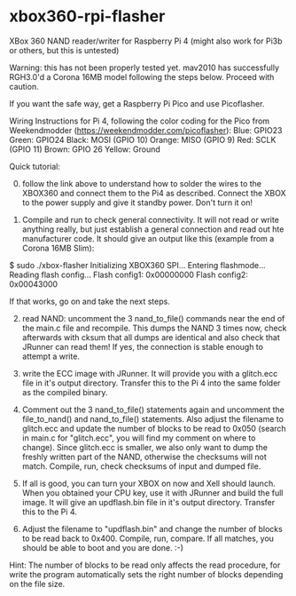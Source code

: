 # xbox360-rpi-flasher
XBox 360 NAND reader/writer for Raspberry Pi 4 (might also work for Pi3b or others, but this is untested)

Warning: this has not been properly tested yet. mav2010 has successfully RGH3.0'd a Corona 16MB model following the steps below. Proceed with caution.

If you want the safe way, get a Raspberry Pi Pico and use Picoflasher. 


Wiring Instructions for Pi 4, following the color coding for the Pico from Weekendmodder (https://weekendmodder.com/picoflasher):
Blue: GPIO23
Green: GPIO24
Black: MOSI (GPIO 10)
Orange: MISO (GPIO 9)
Red: SCLK (GPIO 11)
Brown: GPIO 26
Yellow: Ground


Quick tutorial:

0. follow the link above to understand how to solder the wires to the XBOX360 and connect them to the Pi4 as described. Connect the XBOX to the power supply and give it standby power. Don't turn it on!

1. Compile and run to check general connectivity. It will not read or write anything really, but just establish a general connection and read out hte manufacturer code. It should give an output like this (example from a Corona 16MB Slim):

$ sudo ./xbox-flasher 
Initializing XBOX360 SPI...
Entering flashmode...
Reading flash config...
Flash config1: 0x00000000
Flash config2: 0x00043000

If that works, go on and take the next steps.

2. read NAND: uncomment the 3 nand_to_file() commands near the end of the main.c file and recompile. This dumps the NAND 3 times now, check afterwards with cksum that all dumps are identical and also check that JRunner can read them! If yes, the connection is stable enough to attempt a write.

3. write the ECC image with JRunner. It will provide you with a glitch.ecc file in it's output directory. Transfer this to the Pi 4 into the same folder as the compiled binary.

4. Comment out the 3 nand_to_file() statements again and uncomment the file_to_nand() and nand_to_file() statements. Also adjust the filename to glitch.ecc and update the number of blocks to be read to 0x050 (search in main.c for "glitch.ecc", you will find my comment on where to change). Since glitch.ecc is smaller, we also only want to dump the freshly written part of the NAND, otherwise the checksums will not match. Compile, run, check checksums of input and dumped file.

5. If all is good, you can turn your XBOX on now and Xell should launch. When you obtained your CPU key, use it with JRunner and build the full image. It will give an updflash.bin file in it's output directory. Transfer this to the Pi 4.

6. Adjust the filename to "updflash.bin" and change the number of blocks to be read back to 0x400. Compile, run, compare. If all matches, you should be able to boot and you are done. :-)

Hint: The number of blocks to be read only affects the read procedure, for write the program automatically sets the right number of blocks depending on the file size.
